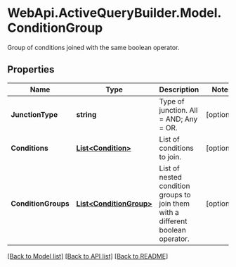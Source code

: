 # WebApi.ActiveQueryBuilder.Model.ConditionGroup

Group of conditions joined with the same boolean operator.

## Properties

Name | Type | Description | Notes
------------ | ------------- | ------------- | -------------
**JunctionType** | **string** | Type of junction. All = AND; Any = OR. | [optional] 
**Conditions** | [**List&lt;Condition&gt;**](Condition.md) | List of conditions to join. | [optional] 
**ConditionGroups** | [**List&lt;ConditionGroup&gt;**](ConditionGroup.md) | List of nested condition groups to join them with a different boolean operator. | [optional] 

[[Back to Model list]](../README.md#documentation-for-models) [[Back to API list]](../README.md#documentation-for-api-endpoints) [[Back to README]](../README.md)

